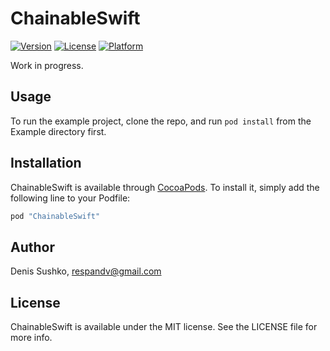 # ChainableSwift

[![Version](https://img.shields.io/cocoapods/v/ChainableSwift.svg?style=flat)](http://cocoapods.org/pods/ChainableSwift)
[![License](https://img.shields.io/cocoapods/l/ChainableSwift.svg?style=flat)](http://cocoapods.org/pods/ChainableSwift)
[![Platform](https://img.shields.io/cocoapods/p/ChainableSwift.svg?style=flat)](http://cocoapods.org/pods/ChainableSwift)

Work in progress.

## Usage

To run the example project, clone the repo, and run `pod install` from the Example directory first.

## Installation

ChainableSwift is available through [CocoaPods](http://cocoapods.org). To install
it, simply add the following line to your Podfile:

```ruby
pod "ChainableSwift"
```

## Author

Denis Sushko, respandv@gmail.com

## License

ChainableSwift is available under the MIT license. See the LICENSE file for more info.
